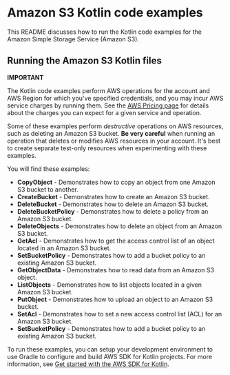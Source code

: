 # Amazon S3 Kotlin code examples

This README discusses how to run the Kotlin code examples for the Amazon Simple Storage Service (Amazon S3).

## Running the Amazon S3 Kotlin files

**IMPORTANT**

The Kotlin code examples perform AWS operations for the account and AWS Region for which you've specified credentials, and you may incur AWS service charges by running them. See the [AWS Pricing page](https://aws.amazon.com/pricing/) for details about the charges you can expect for a given service and operation.

Some of these examples perform *destructive* operations on AWS resources, such as deleting an Amazon S3 bucket. **Be very careful** when running an operation that deletes or modifies AWS resources in your account. It's best to create separate test-only resources when experimenting with these examples.

You will find these examples: 

- **CopyObject** - Demonstrates how to copy an object from one Amazon S3 bucket to another.
- **CreateBucket** - Demonstrates how to create an Amazon S3 bucket.
- **DeleteBucket** - Demonstrates how to delete an Amazon S3 bucket.
- **DeleteBucketPolicy** - Demonstrates how to delete a policy from an Amazon S3 bucket.
- **DeleteObjects** - Demonstrates how to delete an object from an Amazon S3 bucket.
- **GetAcl** - Demonstrates how to get the access control list of an object located in an Amazon S3 bucket.
- **SetBucketPolicy** - Demonstrates how to add a bucket policy to an existing Amazon S3 bucket.
- **GetObjectData** - Demonstrates how to read data from an Amazon S3 object.
- **ListObjects** - Demonstrates how to list objects located in a given Amazon S3 bucket.
- **PutObject** - Demonstrates how to upload an object to an Amazon S3 bucket.
- **SetAcl** - Demonstrates how to set a new access control list (ACL) for an Amazon S3 bucket.
- **SetBucketPolicy** - Demonstrates how to add a bucket policy to an existing Amazon S3 bucket.

To run these examples, you can setup your development environment to use Gradle to configure and build AWS SDK for Kotlin projects. For more information, 
see [Get started with the AWS SDK for Kotlin](https://docs.aws.amazon.com/sdk-for-kotlin/latest/developer-guide/setup.html). 
